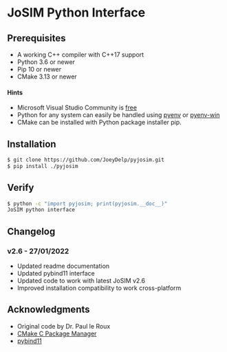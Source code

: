 # JoSIM Python Interface
## Prerequisites
- A working C++ compiler with C++17 support
- Python 3.6 or newer
- Pip 10 or newer
- CMake 3.13 or newer

#### Hints
- Microsoft Visual Studio Community is [free](https://visualstudio.microsoft.com/vs/community/)
- Python for any system can easily be handled using [pyenv](https://github.com/pyenv/pyenv) or [pyenv-win](https://github.com/pyenv-win/pyenv-win)
- CMake can be installed with Python package installer pip.

## Installation
```bash
$ git clone https://github.com/JoeyDelp/pyjosim.git
$ pip install ./pyjosim
```

## Verify
```bash
$ python -c "import pyjosim; print(pyjosim.__doc__)"
JoSIM python interface
```

## Changelog
### v2.6 - 27/01/2022
- Updated readme documentation
- Updated pybind11 interface
- Updated code to work with latest JoSIM v2.6
- Improved installation compatibility to work cross-platform

## Acknowledgments
- Original code by Dr. Paul le Roux
- [CMake C Package Manager](https://github.com/cpm-cmake/CPM.cmake)
- [pybind11](https://github.com/pybind/pybind11)